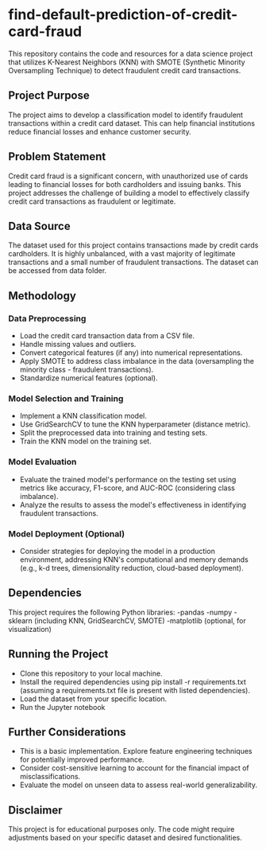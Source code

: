 # find-default-prediction-of-credit-card-fraud
This repository contains the code and resources for a data science project that utilizes K-Nearest Neighbors (KNN) with SMOTE (Synthetic Minority Oversampling Technique) to detect fraudulent credit card transactions.

## Project Purpose

The project aims to develop a classification model to identify fraudulent transactions within a credit card dataset. This can help financial institutions reduce financial losses and enhance customer security.

## Problem Statement

Credit card fraud is a significant concern, with unauthorized use of cards leading to financial losses for both cardholders and issuing banks. This project addresses the challenge of building a model to effectively classify credit card transactions as fraudulent or legitimate.

## Data Source

The dataset used for this project contains transactions made by credit cards cardholders. It is highly unbalanced, with a vast majority of legitimate transactions and a small number of fraudulent transactions. The dataset can be accessed from data folder.

## Methodology

### Data Preprocessing

- Load the credit card transaction data from a CSV file.
- Handle missing values and outliers.
- Convert categorical features (if any) into numerical representations.
- Apply SMOTE to address class imbalance in the data (oversampling the minority class - fraudulent transactions).
- Standardize numerical features (optional).

### Model Selection and Training

- Implement a KNN classification model.
- Use GridSearchCV to tune the KNN hyperparameter (distance metric).
- Split the preprocessed data into training and testing sets.
- Train the KNN model on the training set.

### Model Evaluation

- Evaluate the trained model's performance on the testing set using metrics like accuracy, F1-score, and AUC-ROC (considering class imbalance).
- Analyze the results to assess the model's effectiveness in identifying fraudulent transactions.

### Model Deployment (Optional)

- Consider strategies for deploying the model in a production environment, addressing KNN's computational and memory demands (e.g., k-d trees, dimensionality reduction, cloud-based deployment).

## Dependencies

This project requires the following Python libraries:
-pandas
-numpy
-sklearn (including KNN, GridSearchCV, SMOTE)
-matplotlib (optional, for visualization)

## Running the Project

- Clone this repository to your local machine.
- Install the required dependencies using pip install -r requirements.txt (assuming a requirements.txt file is present with listed dependencies).
- Load the dataset from your specific location.
- Run the Jupyter notebook

## Further Considerations

- This is a basic implementation. Explore feature engineering techniques for potentially improved performance.
- Consider cost-sensitive learning to account for the financial impact of misclassifications.
- Evaluate the model on unseen data to assess real-world generalizability.

## Disclaimer

This project is for educational purposes only. The code might require adjustments based on your specific dataset and desired functionalities.
